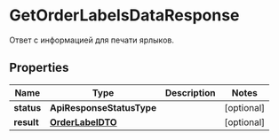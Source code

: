 

# GetOrderLabelsDataResponse

Ответ с информацией для печати ярлыков.

## Properties

Name | Type | Description | Notes
------------ | ------------- | ------------- | -------------
**status** | **ApiResponseStatusType** |  |  [optional]
**result** | [**OrderLabelDTO**](OrderLabelDTO.md) |  |  [optional]



